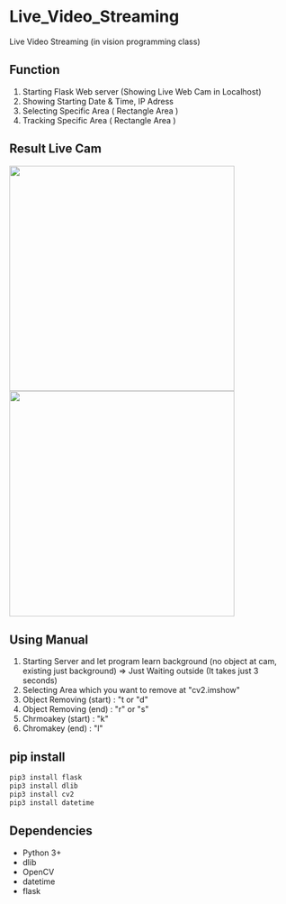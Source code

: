 # Live_Video_Streaming
Live Video Streaming (in vision programming class)

## Function

1. Starting Flask Web server (Showing Live Web Cam in Localhost)
2. Showing Starting Date & Time, IP Adress
3. Selecting Specific Area ( Rectangle Area )
4. Tracking Specific Area ( Rectangle Area )

## Result Live Cam
<div>
  <img width="400" src="https://user-images.githubusercontent.com/37185394/60858090-eaf7d900-a247-11e9-8653-11c4c7295ae1.gif"/>
  <img width="400" src="https://user-images.githubusercontent.com/37185394/60858089-ea5f4280-a247-11e9-8c80-c2b295a97575.gif"/>
</div>

## Using Manual

1. Starting Server and let program learn background 
(no object at cam, existing just background) => Just Waiting outside (It takes just 3 seconds)
2. Selecting Area which you want to remove at "cv2.imshow"
3. Object Removing (start) : "t or "d"
4. Object Removing (end) : "r" or "s"
5. Chrmoakey (start) : "k"
6. Chromakey (end) : "l"
 
## pip install

```python
pip3 install flask
pip3 install dlib
pip3 install cv2
pip3 install datetime
``` 

## Dependencies
- Python 3+
- dlib
- OpenCV
- datetime
- flask
